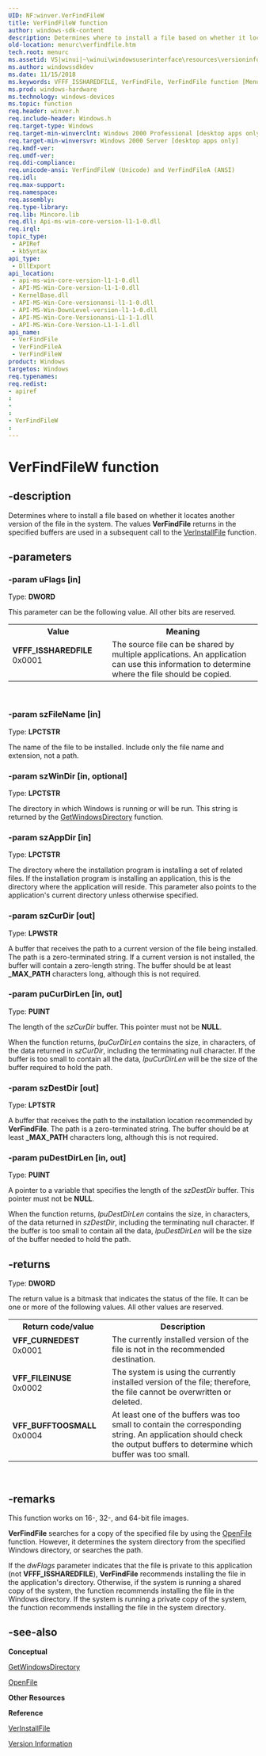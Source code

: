 ```yaml
---
UID: NF:winver.VerFindFileW
title: VerFindFileW function
author: windows-sdk-content
description: Determines where to install a file based on whether it locates another version of the file in the system. The values VerFindFile returns in the specified buffers are used in a subsequent call to the VerInstallFile function.
old-location: menurc\verfindfile.htm
tech.root: menurc
ms.assetid: VS|winui|~\winui\windowsuserinterface\resources\versioninformation\versioninformationreference\versioninformationfunctions\verfindfile.htm
ms.author: windowssdkdev
ms.date: 11/15/2018
ms.keywords: VFFF_ISSHAREDFILE, VerFindFile, VerFindFile function [Menus and Other Resources], VerFindFileA, VerFindFileW, _win32_VerFindFile, _win32_verfindfile_cpp, menurc.verfindfile, winui._win32_verfindfile, winver/VerFindFile, winver/VerFindFileA, winver/VerFindFileW
ms.prod: windows-hardware
ms.technology: windows-devices
ms.topic: function
req.header: winver.h
req.include-header: Windows.h
req.target-type: Windows
req.target-min-winverclnt: Windows 2000 Professional [desktop apps only]
req.target-min-winversvr: Windows 2000 Server [desktop apps only]
req.kmdf-ver: 
req.umdf-ver: 
req.ddi-compliance: 
req.unicode-ansi: VerFindFileW (Unicode) and VerFindFileA (ANSI)
req.idl: 
req.max-support: 
req.namespace: 
req.assembly: 
req.type-library: 
req.lib: Mincore.lib
req.dll: Api-ms-win-core-version-l1-1-0.dll
req.irql: 
topic_type:
 - APIRef
 - kbSyntax
api_type:
 - DllExport
api_location:
 - api-ms-win-core-version-l1-1-0.dll
 - API-MS-Win-Core-version-l1-1-0.dll
 - KernelBase.dll
 - API-MS-Win-Core-versionansi-l1-1-0.dll
 - API-MS-Win-DownLevel-version-l1-1-0.dll
 - API-MS-Win-Core-Versionansi-L1-1-1.dll
 - API-MS-Win-Core-Version-L1-1-1.dll
api_name:
 - VerFindFile
 - VerFindFileA
 - VerFindFileW
product: Windows
targetos: Windows
req.typenames: 
req.redist: 
- apiref
: 
- 
: 
- VerFindFileW
: 
---
```


# VerFindFileW function


## -description


Determines where to install a file based on whether it locates another version of the file in the system. The values <b>VerFindFile</b> returns in the specified buffers are used in a subsequent call to the <a href="https://msdn.microsoft.com/en-us/library/ms647462(v=VS.85).aspx">VerInstallFile</a> function. 


## -parameters




### -param uFlags [in]

Type: <b>DWORD</b>

This parameter can be the following value. All other bits are reserved. 

<table>
<tr>
<th>Value</th>
<th>Meaning</th>
</tr>
<tr>
<td width="40%"><a id="VFFF_ISSHAREDFILE"></a><a id="vfff_issharedfile"></a><dl>
<dt><b>VFFF_ISSHAREDFILE</b></dt>
<dt>0x0001</dt>
</dl>
</td>
<td width="60%">
The source file can be shared by multiple applications. An application can use this information to determine where the file should be copied.

</td>
</tr>
</table>
 


### -param szFileName [in]

Type: <b>LPCTSTR</b>

The name of the file to be installed. Include only the file name and extension, not a path. 


### -param szWinDir [in, optional]

Type: <b>LPCTSTR</b>

The directory in which Windows is running or will be run. This string is returned by the  <a href="https://msdn.microsoft.com/8c9b55e1-121a-4405-9f83-043752dd48ed">GetWindowsDirectory</a> function. 


### -param szAppDir [in]

Type: <b>LPCTSTR</b>

The directory where the installation program is installing a set of related files. If the installation program is installing an application, this is the directory where the application will reside. This parameter also points to the application's current directory unless otherwise specified. 


### -param szCurDir [out]

Type: <b>LPWSTR</b>

A buffer that receives the path to a current version of the file being installed. The path is a zero-terminated string. If a current version is not installed, the buffer will contain a zero-length string. The buffer should be at least <b>_MAX_PATH</b> characters long, although this is not required. 


### -param puCurDirLen [in, out]

Type: <b>PUINT</b>

The length of the 
					<i>szCurDir</i>  buffer. This pointer must not be <b>NULL</b>.

When the function returns, 
					<i>lpuCurDirLen</i> contains the size, in characters, of the data returned in 
					<i>szCurDir</i>, including the terminating null character. If the buffer is too small to contain all the data, 
					<i>lpuCurDirLen</i> will be the size of the buffer required to hold the path.


### -param szDestDir [out]

Type: <b>LPTSTR</b>

A buffer that receives the path to the installation location recommended by <b>VerFindFile</b>. The path is a zero-terminated string. The buffer should be at least <b>_MAX_PATH</b> characters long, although this is not required. 


### -param puDestDirLen [in, out]

Type: <b>PUINT</b>

A pointer to a variable that specifies the length of the 
					<i>szDestDir</i> buffer. This pointer must not be <b>NULL</b>.

When the function returns, 
					<i>lpuDestDirLen</i> contains the size, in characters, of the data returned in 
					<i>szDestDir</i>, including the terminating null character. If the buffer is too small to contain all the data, 
					<i>lpuDestDirLen</i> will be the size of the buffer needed to hold the path.


## -returns



Type: <b>DWORD</b>

The return value is a bitmask that indicates the status of the file. It can be one or more of the following values. All other values are reserved.

<table>
<tr>
<th>Return code/value</th>
<th>Description</th>
</tr>
<tr>
<td width="40%">
<dl>
<dt><b>VFF_CURNEDEST</b></dt>
<dt>0x0001</dt>
</dl>
</td>
<td width="60%">
The currently installed version of the file is not in the recommended destination.

</td>
</tr>
<tr>
<td width="40%">
<dl>
<dt><b>VFF_FILEINUSE</b></dt>
<dt>0x0002</dt>
</dl>
</td>
<td width="60%">
The system is using the currently installed version of the file; therefore, the file cannot be overwritten or deleted.

</td>
</tr>
<tr>
<td width="40%">
<dl>
<dt><b>VFF_BUFFTOOSMALL</b></dt>
<dt>0x0004</dt>
</dl>
</td>
<td width="60%">
At least one of the buffers was too small to contain the corresponding string. An application should check the output buffers to determine which buffer was too small.

</td>
</tr>
</table>
 




## -remarks



This function works on 16-, 32-, and 64-bit file images.

<b>VerFindFile</b> searches for a copy of the specified file by using the <a href="https://msdn.microsoft.com/800f4d40-252a-44fe-b10d-348c22d69355">OpenFile</a>   function. However, it determines the system directory from the specified Windows directory, or searches the path. 

If the 
				<i>dwFlags</i> parameter indicates that the file is private to this application (not <b>VFFF_ISSHAREDFILE</b>), <b>VerFindFile</b> recommends installing the file in the application's directory. Otherwise, if the system is running a shared copy of the system, the function recommends installing the file in the Windows directory. If the system is running a private copy of the system, the function recommends installing the file in the system directory. 




## -see-also




<b>Conceptual</b>



<a href="https://msdn.microsoft.com/8c9b55e1-121a-4405-9f83-043752dd48ed">GetWindowsDirectory</a>



<a href="https://msdn.microsoft.com/800f4d40-252a-44fe-b10d-348c22d69355">OpenFile</a>



<b>Other Resources</b>



<b>Reference</b>



<a href="https://msdn.microsoft.com/en-us/library/ms647462(v=VS.85).aspx">VerInstallFile</a>



<a href="https://msdn.microsoft.com/en-us/library/ms646981(v=VS.85).aspx">Version Information</a>
 

 

